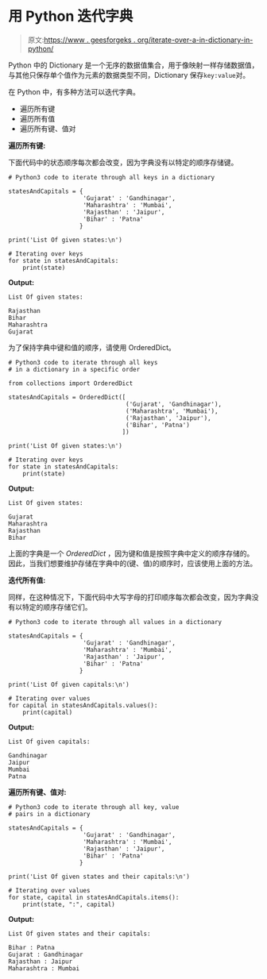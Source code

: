 # 用 Python 迭代字典

> 原文:[https://www . geesforgeks . org/iterate-over-a-in-dictionary-in-python/](https://www.geeksforgeeks.org/iterate-over-a-dictionary-in-python/)

Python 中的 Dictionary 是一个无序的数据值集合，用于像映射一样存储数据值，与其他只保存单个值作为元素的数据类型不同，Dictionary 保存`key:value`对。

在 Python 中，有多种方法可以迭代字典。

*   遍历所有键
*   遍历所有值
*   遍历所有键、值对

**遍历所有键:**

下面代码中的状态顺序每次都会改变，因为字典没有以特定的顺序存储键。

```
# Python3 code to iterate through all keys in a dictionary

statesAndCapitals = {
                     'Gujarat' : 'Gandhinagar',
                     'Maharashtra' : 'Mumbai',
                     'Rajasthan' : 'Jaipur',
                     'Bihar' : 'Patna'
                    }

print('List Of given states:\n')

# Iterating over keys
for state in statesAndCapitals:
    print(state)
```

**Output:**

```
List Of given states:

Rajasthan
Bihar
Maharashtra
Gujarat

```

为了保持字典中键和值的顺序，请使用 OrderedDict。

```
# Python3 code to iterate through all keys 
# in a dictionary in a specific order

from collections import OrderedDict

statesAndCapitals = OrderedDict([
                                 ('Gujarat', 'Gandhinagar'),
                                 ('Maharashtra', 'Mumbai'),
                                 ('Rajasthan', 'Jaipur'),
                                 ('Bihar', 'Patna')
                                ])

print('List Of given states:\n')

# Iterating over keys
for state in statesAndCapitals:
    print(state)
```

**Output:**

```
List Of given states:

Gujarat
Maharashtra
Rajasthan
Bihar

```

上面的字典是一个 *OrderedDict* ，因为键和值是按照字典中定义的顺序存储的。因此，当我们想要维护存储在字典中的(键、值)的顺序时，应该使用上面的方法。

**迭代所有值:**

同样，在这种情况下，下面代码中大写字母的打印顺序每次都会改变，因为字典没有以特定的顺序存储它们。

```
# Python3 code to iterate through all values in a dictionary

statesAndCapitals = {
                     'Gujarat' : 'Gandhinagar',
                     'Maharashtra' : 'Mumbai',
                     'Rajasthan' : 'Jaipur',
                     'Bihar' : 'Patna'
                    }

print('List Of given capitals:\n')

# Iterating over values
for capital in statesAndCapitals.values():
    print(capital)
```

**Output:**

```
List Of given capitals:

Gandhinagar
Jaipur
Mumbai
Patna

```

**遍历所有键、值对:**

```
# Python3 code to iterate through all key, value 
# pairs in a dictionary

statesAndCapitals = {
                     'Gujarat' : 'Gandhinagar',
                     'Maharashtra' : 'Mumbai',
                     'Rajasthan' : 'Jaipur',
                     'Bihar' : 'Patna'
                    }

print('List Of given states and their capitals:\n')

# Iterating over values
for state, capital in statesAndCapitals.items():
    print(state, ":", capital)
```

**Output:**

```
List Of given states and their capitals:

Bihar : Patna
Gujarat : Gandhinagar
Rajasthan : Jaipur
Maharashtra : Mumbai

```